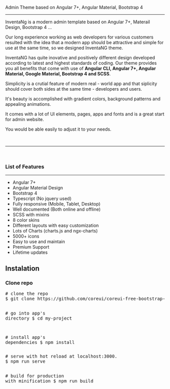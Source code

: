 Admin Theme based on Angular 7+, Angular Material, Bootstrap 4

<hr>

<p>InventaNg is a modern admin template based on Angular 7+, Materail Design, Bootstrap 4 …</p>
<p>Our long experience working as web developers for various customers resulted with the idea that a modern app should be attractive and simple for use at the same time, so we designed InventaNG theme. </p>
<p>InventaNG has quite inovative and positively different design developed according to latest and highest standards of coding. Our theme provides you all benefits that come with use of  <b>Angular CLI, Angular  7+, Angular Material, Google Material, Bootstrap 4 and SCSS</b>.</p>
<p>Simplicity is a crutial feature of modern real - world app and that siplicity should cover both sides at the same time - developers and users. </p>
<p>It's beauty is accomplished with gradient colors, background patterns and appealing animations.</p>
<p>It comes with a lot of UI elements, pages, apps and fonts and is a great start for admin website.</p>
<p>You would be able easily to adjust it to your needs.</p>
<br><hr><br>
<h3>List of Features</h3>
<hr>
<ul>
<li>Angular 7+</li>
<li>Angular Material Design</li>
<li>Bootstrap 4</li>
<li>Typescript (No jquery used)</li>
<li>Fully responsive (Mobile, Tablet, Desktop)</li>
<li>Well documented (Both online and offline)</li>
<li>SCSS with mixins</li>
<li>8 color skins</li>
<li>Different layouts with easy customization</li>
<li>Lots of Charts (charts.js and ngx-charts)</li>
<li>5000+ icons</li>
<li>Easy to use and maintain</li>
<li>Premium Support</li>
<li>Lifetime updates</li>
</ul>

<div id="instalation">
<h2>Instalation</h2>
<h3>Clone repo</h3>
<div class="highlight highlight-source-shell"><pre><span class="pl-c"><span class="pl-c">#</span> clone the repo</span>
$ git clone https://github.com/coreui/coreui-free-bootstrap-admin-template.git my-project

<span class="pl-c"><span class="pl-c">#</span> go into app's directory</span>
\$ <span class="pl-c1">cd</span> my-project

<span class="pl-c"><span class="pl-c">#</span> install app's dependencies</span>
\$ npm install</pre></div>
</div>

<div id="usage">
<div class="highlight highlight-source-shell"><pre><span class="pl-c"><span class="pl-c">#</span> serve with hot reload at localhost:3000.</span>
$ npm run serve

<span class="pl-c"><span class="pl-c">#</span> build for production with minification</span>
$ npm run build</pre></div>
</div>